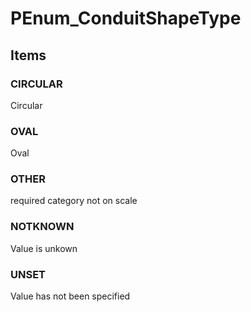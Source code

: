 # PEnum_ConduitShapeType

## Items

### CIRCULAR
Circular

### OVAL
Oval

### OTHER
required category not on scale

### NOTKNOWN
Value is unkown

### UNSET
Value has not been specified
